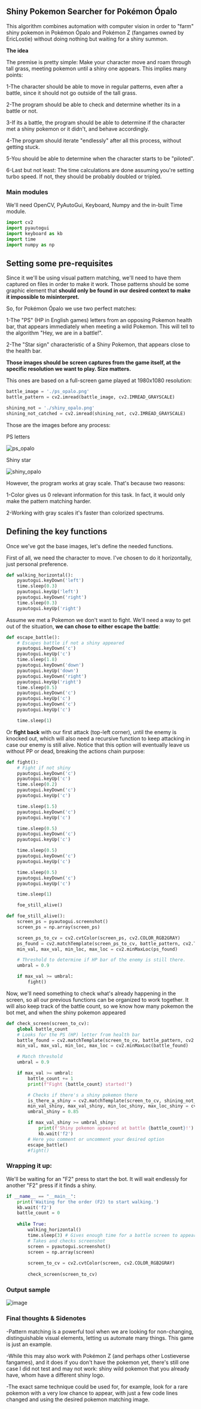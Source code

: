 ## Shiny Pokemon Searcher for Pokémon Ópalo ##


This algorithm combines automation with computer vision in order to "farm" shiny pokemon in
Pokémon Ópalo and Pokémon Z (fangames owned by EricLostie) without doing nothing but waiting for a shiny summon.

**The idea**

The premise is pretty simple: Make your character move and roam through tall grass, meeting pokemon until
a shiny one appears. This implies many points:

1-The character should be able to move in regular patterns, even after a battle, since it should not go
outside of the tall grass.

2-The program should be able to check and determine whether its in a battle or not.

3-If its a battle, the program should be able to determine if the character met a shiny pokemon or it didn't, and behave
accordingly.

4-The program should iterate "endlessly" after all this process, without getting stuck.

5-You should be able to determine when the character starts to be "piloted".

6-Last but not least: The time calculations are done assuming you're setting turbo speed. If not, they should be probably doubled or tripled.

### Main modules ###

We'll need OpenCV, PyAutoGui, Keyboard, Numpy and the in-built Time module.


```python
import cv2
import pyautogui
import keyboard as kb
import time
import numpy as np

```

## Setting some pre-requisites ##

Since it we'll be using visual pattern matching, we'll need to have them captured on files in order to make it work.
Those patterns should be some graphic element that <b>should only be found in our desired context to make it impossible to misinterpret.</b>

So, for Pokémon Ópalo we use two perfect matches:

1-The "PS" (HP in English games) letters from an opposing Pokemon health bar, that appears immediately when meeting a wild Pokemon.
This will tell to the algorithm "Hey, we are in a battle!".

2-The "Star sign" characteristic of a Shiny Pokemon, that appears close to the health bar.

<b>Those images should be screen captures from the game itself, at the specific resolution we want to play.  Size matters.</b> 

This ones are based on a full-screen game played at 1980x1080 resolution:

```python
battle_image = './ps_opalo.png'
battle_pattern = cv2.imread(battle_image, cv2.IMREAD_GRAYSCALE)

shining_not = './shiny_opalo.png'
shining_not_catched = cv2.imread(shining_not, cv2.IMREAD_GRAYSCALE)

```

Those are the images before any process:

PS letters

![ps_opalo](https://github.com/RomeroRodriguezD/pokemon-palo-shiny-hunter-bot/assets/105886661/11dc72c6-a831-47c4-92f8-f6205a4bc98f)

Shiny star

![shiny_opalo](https://github.com/RomeroRodriguezD/pokemon-palo-shiny-hunter-bot/assets/105886661/ba720b10-230d-41cc-bd4c-2a5d8b9be3f9)

However, the program works at gray scale. That's because two reasons:

1-Color gives us 0 relevant information for this task. In fact, it would only make the pattern matching harder.

2-Working with gray scales it's faster than colorized spectrums.

## Defining the key functions ##

Once we've got the base images, let's define the needed functions.

First of all, we need the character to move. I've chosen to do it horizontally, just personal preference.

```python
def walking_horizontal():
    pyautogui.keyDown('left')
    time.sleep(0.3)
    pyautogui.keyUp('left')
    pyautogui.keyDown('right')
    time.sleep(0.3)
    pyautogui.keyUp('right')
```

Assume we met a Pokemon we don't want to fight. We'll need a way to get out of the situation, <b>we can chose to
either escape the battle</b>:

```python
def escape_battle():
    # Escapes battle if not a shiny appeared
    pyautogui.keyDown('c')
    pyautogui.keyUp('c')
    time.sleep(1.8)
    pyautogui.keyDown('down')
    pyautogui.keyUp('down')
    pyautogui.keyDown('right')
    pyautogui.keyUp('right')
    time.sleep(0.5)
    pyautogui.keyDown('c')
    pyautogui.keyUp('c')
    pyautogui.keyDown('c')
    pyautogui.keyUp('c')

    time.sleep(1)
```
Or <b>fight back</b> with our first attack (top-left corner), until the enemy is knocked out, which will also need
a recursive function to keep attacking in case our enemy is still alive. Notice that this option will eventually leave us without PP or dead, breaking the actions chain purpose:

```python
def fight():
    # Fight if not shiny
    pyautogui.keyDown('c')
    pyautogui.keyUp('c')
    time.sleep(0.2)
    pyautogui.keyDown('c')
    pyautogui.keyUp('c')

    time.sleep(1.5)
    pyautogui.keyDown('c')
    pyautogui.keyUp('c')

    time.sleep(0.5)
    pyautogui.keyDown('c')
    pyautogui.keyUp('c')

    time.sleep(0.5)
    pyautogui.keyDown('c')
    pyautogui.keyUp('c')

    time.sleep(0.5)
    pyautogui.keyDown('c')
    pyautogui.keyUp('c')

    time.sleep(1)

    foe_still_alive()

def foe_still_alive():
    screen_ps = pyautogui.screenshot()
    screen_ps = np.array(screen_ps)

    screen_ps_to_cv = cv2.cvtColor(screen_ps, cv2.COLOR_RGB2GRAY)
    ps_found = cv2.matchTemplate(screen_ps_to_cv, battle_pattern, cv2.TM_CCOEFF_NORMED)
    min_val, max_val, min_loc, max_loc = cv2.minMaxLoc(ps_found)

    # Threshold to determine if HP bar of the enemy is still there.
    umbral = 0.9

    if max_val >= umbral:
        fight()
```

Now, we'll need something to check what's already happening in the screen, so all our previous functions can be organized to work together. 
It will also keep track of the battle count, so we know how many pokemon the bot met, and when the shiny pokemon appeared

```python
def check_screen(screen_to_cv):
    global battle_count
    # Looks for the PS (HP) letter from health bar
    battle_found = cv2.matchTemplate(screen_to_cv, battle_pattern, cv2.TM_CCOEFF_NORMED)
    min_val, max_val, min_loc, max_loc = cv2.minMaxLoc(battle_found)

    # Match threshold
    umbral = 0.9

    if max_val >= umbral:
        battle_count += 1
        print(f"Fight {battle_count} started!")

        # Checks if there's a shiny pokemon there
        is_there_a_shiny = cv2.matchTemplate(screen_to_cv, shining_not_catched, cv2.TM_CCOEFF_NORMED)
        min_val_shiny, max_val_shiny, min_loc_shiny, max_loc_shiny = cv2.minMaxLoc(is_there_a_shiny)
        umbral_shiny = 0.85

        if max_val_shiny >= umbral_shiny:
            print(f'Shiny pokemon appeared at battle {battle_count}!')
            kb.wait('f2')
        # Here you comment or uncomment your desired option
        escape_battle()
        #fight()
```

<h3><b>Wrapping it up:</b></h3>
We'll be waiting for an "F2" press to start the bot. It will wait endlessly for another "F2" press if it finds a shiny.

```python
if __name__ == "__main__":
    print('Waiting for the order (F2) to start walking.')
    kb.wait('f2')
    battle_count = 0
    
    while True:
        walking_horizontal()
        time.sleep(3) # Gives enough time for a battle screen to appear
        # Takes and checks screenshot
        screen = pyautogui.screenshot()
        screen = np.array(screen)
    
        screen_to_cv = cv2.cvtColor(screen, cv2.COLOR_RGB2GRAY)
    
        check_screen(screen_to_cv)
```
<h3><b>Output sample</b></h3>

![image](https://github.com/RomeroRodriguezD/pokemon-palo-shiny-hunter-bot/assets/105886661/a27f9ade-6387-49dc-826c-e50b4fecce15)

<h3><b>Final thoughts & Sidenotes</b></h3>

-Pattern matching is a powerful tool when we are looking for non-changing, distinguishable visual elements, letting us automate
many things. This game is just an example.

-While this may also work with Pokémon Z (and perhaps other Lostieverse fangames), and it does if you don't have the pokemon yet, there's still one case I did not test and may not work: shiny wild pokemon
that you already have, whom have a different shiny logo.

-The exact same technique could be used for, for example, look for a rare pokemon with a very low chance to appear, with just a few code lines changed and using the desired pokemon matching image.

